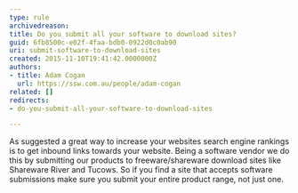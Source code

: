 ```yaml
---
type: rule
archivedreason: 
title: Do you submit all your software to download sites?
guid: 6fb8500c-e02f-4faa-bdb0-0922d0c0ab90
uri: submit-software-to-download-sites
created: 2015-11-10T19:41:42.0000000Z
authors:
- title: Adam Cogan
  url: https://ssw.com.au/people/adam-cogan
related: []
redirects:
- do-you-submit-all-your-software-to-download-sites

---
```



As suggested a great way to increase your websites search engine rankings is to get inbound links towards your website. Being a software vendor we do this by submitting our products to freeware/shareware download sites like Shareware River and Tucows. So if you find a site that accepts software submissions make sure you submit your entire product range, not just one.​​<br>
<br><excerpt class='endintro'></excerpt><br>



